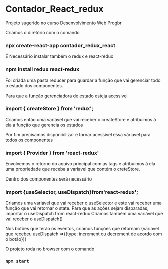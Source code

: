 # Contador_React_redux
Projeto sugerido no curso Desenvolvimento Web Progbr

Criamos o diretório com o comando 
### npx create-react-app contador_redux_react

É Necessário instalar também o redux e react-redux
### npm install redux react-redux

Foi criada uma pasta reducer para guardar a função que vai gerenciar todo o estado dos componentes.

Para que a função gerenciadora de estado esteja acessivel 
### import { createStore } from 'redux';  

Criamos então uma variável que vai receber o createStore e atribuímos à ela a função que gerencia os estados

Por fim precisamos disponibilizar e tornar acessivel essa váriavel para todos os componentes
### import { Provider } from 'react-redux'

Envolvemos o retorno do aquivo principal com as tags<Provider></Provider> e atribuimos à ela uma propriedade que receba a variavel que contém o creteStore.

Dentro dos componentes será necessário
### import {useSelector, useDispatch}from'react-redux';

Criamos uma variável que vai receber o useSelector e este vai receber uma função que vai retornar o state.
Para que as ações sejam disparadas, importar o  useDispatch from react-redux 
Criamos também uma variável que vai receber o useDispatch()

Nos botões que terão os eventos, criamos funções que retornam {variavel que recebeu useDispatch =>({type: increment ou decrement de acordo com o botão})}


O projeto roda no browser com o comando
### `npm start`


